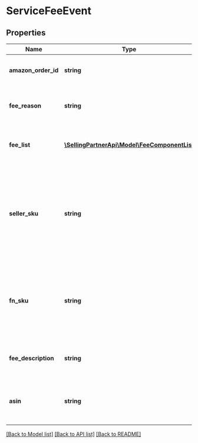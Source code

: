 # ServiceFeeEvent

## Properties
Name | Type | Description | Notes
------------ | ------------- | ------------- | -------------
**amazon_order_id** | **string** | An Amazon-defined identifier for an order. | [optional] 
**fee_reason** | **string** | A short description of the service fee reason. | [optional] 
**fee_list** | [**\SellingPartnerApi\Model\FeeComponentList**](FeeComponentList.md) | A list of fee components associated with the service fee. | [optional] 
**seller_sku** | **string** | The seller SKU of the item. The seller SKU is qualified by the seller&#39;s seller ID, which is included with every call to the Selling Partner API. | [optional] 
**fn_sku** | **string** | A unique identifier assigned by Amazon to products stored in and fulfilled from an Amazon fulfillment center. | [optional] 
**fee_description** | **string** | A short description of the service fee event. | [optional] 
**asin** | **string** | The Amazon Standard Identification Number (ASIN) of the item. | [optional] 

[[Back to Model list]](../README.md#documentation-for-models) [[Back to API list]](../README.md#documentation-for-api-endpoints) [[Back to README]](../README.md)


